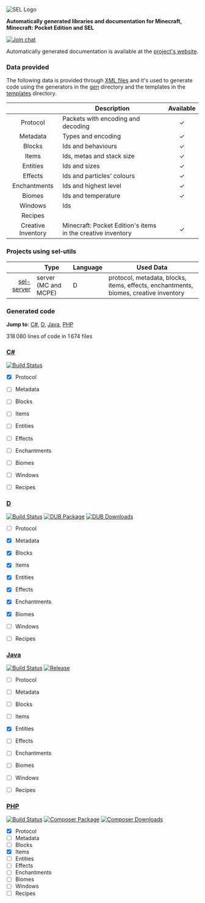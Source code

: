 ![SEL Logo](https://i.imgur.com/cTu1FE5.png)

__Automatically generated libraries and documentation for Minecraft, Minecraft: Pocket Edition and SEL__

[![Join chat](https://badges.gitter.im/Join%20Chat.svg)](https://gitter.im/sel-project/Lobby)

Automatically generated documentation is available at the [project's website](https://sel-utils.github.io/).

### Data provided

The following data is provided through [XML files](https://github.com/sel-project/sel-utils/tree/master/xml) and it's used to generate code using the generators in the [gen](https://github.com/sel-project/sel-utils/tree/master/gen) directory and the templates in the [templates](https://github.com/sel-project/sel-utils/tree/master/templates) directory.

| | Description | Available
|:---:|---|:---:
| Protocol | Packets with encoding and decoding | ✓
| Metadata | Types and encoding | ✓
| Blocks | Ids and behaviours | ✓
| Items | Ids, metas and stack size | ✓
| Entities | Ids and sizes | ✓
| Effects | Ids and particles' colours | ✓
| Enchantments | Ids and highest level | ✓
| Biomes | Ids and temperature | ✓
| Windows | Ids | 
| Recipes | | 
| Creative Inventory | Minecraft: Pocket Edition's items in the creative inventory | ✓

### Projects using sel-utils

| | Type | Language | Used Data
|---:|---|---|---
| [sel-server](https://github.com/sel-project/sel-server) | server (MC and MCPE) | D | protocol, metadata, blocks, items, effects, enchantments, biomes, creative inventory

### Generated code

**Jump to**: [C#](#csharp), [D](#d), [Java](#java), [PHP](#php)

318&#8239;080 lines of code in 1&#8239;674 files

### [C#](https://github.com/sel-utils/csharp)

[![Build Status](https://ci.appveyor.com/api/projects/status/r64c62387r8j9424?svg=true)](https://ci.appveyor.com/project/Kripth/csharp) 

- [x] Protocol
- [ ] Metadata
- [ ] Blocks
- [ ] Items
- [ ] Entities
- [ ] Effects
- [ ] Enchantments
- [ ] Biomes
- [ ] Windows
- [ ] Recipes


### [D](https://github.com/sel-utils/d)

[![Build Status](https://travis-ci.org/sel-utils/d.svg?branch=master)](https://travis-ci.org/sel-utils/d) [![DUB Package](https://img.shields.io/dub/v/sel-utils.svg)](https://code.dlang.org/packages/sel-utils) [![DUB Downloads](https://img.shields.io/dub/dt/sel-utils.svg)](https://code.dlang.org/packages/sel-utils) 

- [ ] Protocol
- [x] Metadata
- [x] Blocks
- [x] Items
- [x] Entities
- [x] Effects
- [x] Enchantments
- [x] Biomes
- [ ] Windows
- [ ] Recipes


### [Java](https://github.com/sel-utils/java)

[![Build Status](https://travis-ci.org/sel-utils/java.svg?branch=master)](https://travis-ci.org/sel-utils/java) [![Release](http://github-release-version.herokuapp.com/github/sel-utils/java/release.svg)](https://github.com/sel-utils/java/releases/latest) 

- [ ] Protocol
- [ ] Metadata
- [ ] Blocks
- [ ] Items
- [x] Entities
- [ ] Effects
- [ ] Enchantments
- [ ] Biomes
- [ ] Windows
- [ ] Recipes


### [PHP](https://github.com/sel-utils/php)

[![Build Status](https://travis-ci.org/sel-utils/php.svg?branch=master)](https://travis-ci.org/sel-utils/php) [![Composer Package](https://poser.pugx.org/sel-project/sel-utils/v/stable)](https://packagist.org/packages/sel-project/sel-utils) [![Composer Downloads](https://poser.pugx.org/sel-project/sel-utils/downloads)](https://packagist.org/packages/sel-project/sel-utils) 

- [x] Protocol
- [ ] Metadata
- [ ] Blocks
- [x] Items
- [ ] Entities
- [ ] Effects
- [ ] Enchantments
- [ ] Biomes
- [ ] Windows
- [ ] Recipes
